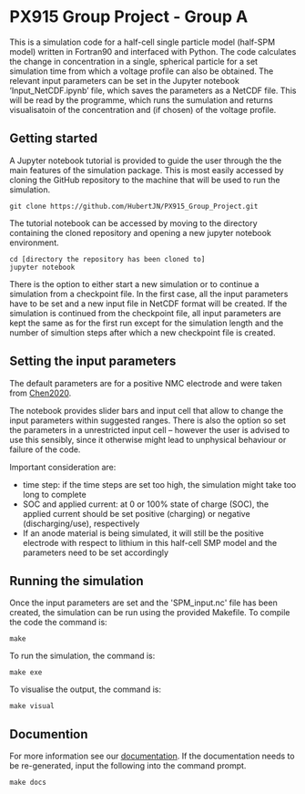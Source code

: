 # PX915 Group Project - Group A

This is a simulation code for a half-cell single particle model (half-SPM model) written in Fortran90 and interfaced with Python. The code calculates the change in concentration in a single, spherical particle for a set simulation time from which a voltage profile can also be obtained.
The relevant input parameters can be set in the Jupyter notebook ‘Input_NetCDF.ipynb’ file, which saves the parameters as a NetCDF file. This will be read by the programme, which runs the sumulation and returns visualisatoin of the concentration and (if chosen) of the voltage profile.

## Getting started
A Jupyter notebook tutorial is provided to guide the user through the the main features of the simulation package. 
This is most easily accessed by cloning the GitHub repository to the machine that will be used to run the simulation.

```
git clone https://github.com/HubertJN/PX915_Group_Project.git
```

The tutorial notebook can be accessed by moving to the directory containing the cloned repository and opening a new jupyter notebook environment.

```
cd [directory the repository has been cloned to]
jupyter notebook
```
There is the option to either start a new simulation or to continue a simulation from a checkpoint file. In the first case, all the input parameters have to be set and a new input file in NetCDF format will be created. If the simulation is continued from the checkpoint file, all input parameters are kept the same as for the first run except for the simulation length and the number of simultion steps after which a new checkpoint file is created.

## Setting the input parameters
The default parameters are for a positive NMC electrode and were taken from [Chen2020](https://iopscience.iop.org/article/10.1149/1945-7111/ab9050).

The notebook provides slider bars and input cell that allow to change the input parameters within suggested ranges. There is also the option so set the parameters in a unrestricted input cell – however the user is advised to use this sensibly, since it otherwise might lead to unphysical behaviour or failure of the code.

Important consideration are:
- time step: if the time steps are set too high, the simulation might take too long to complete
- SOC and applied current: at 0 or 100% state of charge (SOC), the applied current should be set positive (charging) or negative (discharging/use), respectively
- If an anode material is being simulated, it will still be the positive electrode with respect to lithium in this half-cell SMP model and the parameters need to be set accordingly

## Running the simulation
Once the input parameters are set and the 'SPM_input.nc' file has been created, the simulation can be run using the provided Makefile. 
To compile the code the command is:
```
make
```
To run the simulation, the command is:
```
make exe
```
To visualise the output, the command is:
```
make visual
```

## Documention
For more information see our [documentation](./docs.pdf).
If the documentation needs to be re-generated, input the following into the command prompt.
```
make docs
```